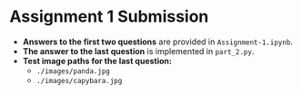# Assignment 1 Submission

- **Answers to the first two questions** are provided in `Assignment-1.ipynb`.
- **The answer to the last question** is implemented in `part_2.py`.
- **Test image paths for the last question:**
  - `./images/panda.jpg`
  - `./images/capybara.jpg`


